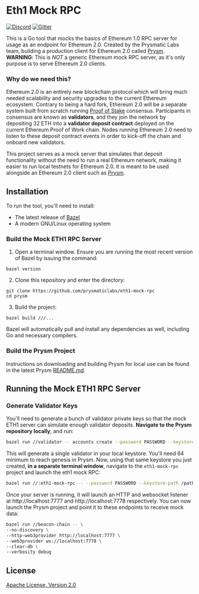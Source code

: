 # Eth1 Mock RPC

[![Discord](https://user-images.githubusercontent.com/7288322/34471967-1df7808a-efbb-11e7-9088-ed0b04151291.png)](https://discord.gg/KSA7rPr)
[![Gitter](https://badges.gitter.im/Join%20Chat.svg)](https://gitter.im/prysmaticlabs/geth-sharding?utm_source=badge&utm_medium=badge&utm_campaign=pr-badge)

This is a Go tool that mocks the basics of Ethereum 1.0 RPC server for usage as an endpoint for Ethereum 2.0. Created by the Prysmatic Labs team, building a production client for Ethereum 2.0 called [Prysm](https://github.com/prysmaticlabs/prysm). **WARNING**: This is _NOT_ a generic Ethereum mock RPC server, as it's only purpose is to serve Ethereum 2.0 clients.

### Why do we need this?

Ethereum 2.0 is an entirely new blockchain protocol which will bring much needed scalability and security upgrades to the current Ethereum ecosystem. Contrary to being a hard fork, Ethereum 2.0 will be a separate system built from scratch running [Proof of Stake](https://github.com/ethereum/wiki/wiki/Proof-of-Stake-FAQ) consensus. Participants in consensus are known as **validators**, and they join the network by depositing 32 ETH into a **validator deposit contract** deployed on the current Ethereum Proof of Work chain. Nodes running Ethereum 2.0 need to listen to these deposit contract events in order to kick-off the chain and onboard new validators.

This project serves as a mock server that simulates that deposit functionality without the need to run a real Ethereum network, making it easier to run local testnets for Ethereum 2.0. It is meant to be used alongside an Ethereum 2.0 client such as [Prysm](https://github.com/prysmaticlabs/prysm).

## Installation

To run the tool, you'll need to install: 

  - The latest release of [Bazel](https://docs.bazel.build/versions/master/install.html)
  - A modern GNU/Linux operating system

### Build the Mock ETH1 RPC Server

1. Open a terminal window. Ensure you are running the most recent version of Bazel by issuing the command:
```
bazel version
```
2. Clone this repository and enter the directory:
```
git clone https://github.com/prysmaticlabs/eth1-mock-rpc
cd prysm
```
3. Build the project:
```
bazel build ///...
```
Bazel will automatically pull and install any dependencies as well, including Go and necessary compilers.

### Build the Prysm Project

Instructions on downloading and building Prysm for local use can be found in the latest Prysm [README.md](https://github.com/prysmaticlabs/prysm/blob/master/README.md).


## Running the Mock ETH1 RPC Server

### Generate Validator Keys

You'll need to generate a bunch of validator private keys so that the mock ETH1 server can simulate enough validator deposits. **Navigate to the Prysm repository locally**, and run:

```sh
bazel run //validator -- accounts create --password PASSWORD --keystore-path /path/to/keystore
```

This will generate a single validator in your local keystore. You'll need 64 minimum to reach genesis in Prysm. Now, using that same keystore you just created, **in a separate terminal window**, navigate to the `eth1-mock-rpc` project and launch the eth1 mock RPC:

```sh
bazel run //:eth1-mock-rpc -- --password PASSWORD --keystore-path /path/to/keystore
```

Once your server is running, it will launch an HTTP and websocket listener at http://localhost:7777 and http://localhost:7778 respectively. You can now launch the Prysm project and point it to these endpoints to receive mock data:

```sh
bazel run //beacon-chain -- \
--no-discovery \
--http-web3provider http://localhost:7777 \
--web3provider ws://localhost:7778 \
--clear-db \
--verbosity debug
```

## License

[Apache License, Version 2.0](https://www.apache.org/licenses/LICENSE-2.0.html)


